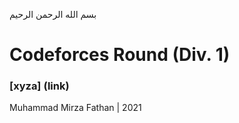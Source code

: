 بسم الله الرحمن الرحيم
<br />
# Codeforces Round (Div. 1)
### [xyza] (link)
Muhammad Mirza Fathan | 2021
